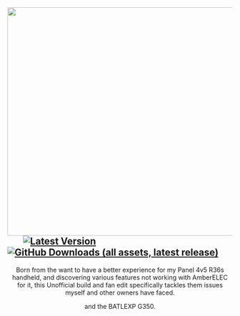 <img src="https://github.com/user-attachments/assets/99cedf03-1f85-4751-967d-fef2343df81e" width=512>&nbsp;&nbsp;&nbsp;&nbsp;&nbsp;&nbsp;
[![Latest Version](https://img.shields.io/github/release/Kegg1701/P4ELEC)](https://github.com/Kegg1701/P4ELEC/releases/latest)
[![GitHub Downloads (all assets, latest release)](https://img.shields.io/github/downloads/Kegg1701/P4ELEC/latest/total)](https://github.com/Kegg1701/P4ELEC/releases/latest)
--- 
<p align="center"> Born from the want to have a better experience for my Panel 4v5 R36s handheld, and discovering various features not working with AmberELEC for it, this Unofficial build and fan edit specifically tackles them issues myself and other owners have faced.</p>
<p align="center"> and the BATLEXP G350. </p>
